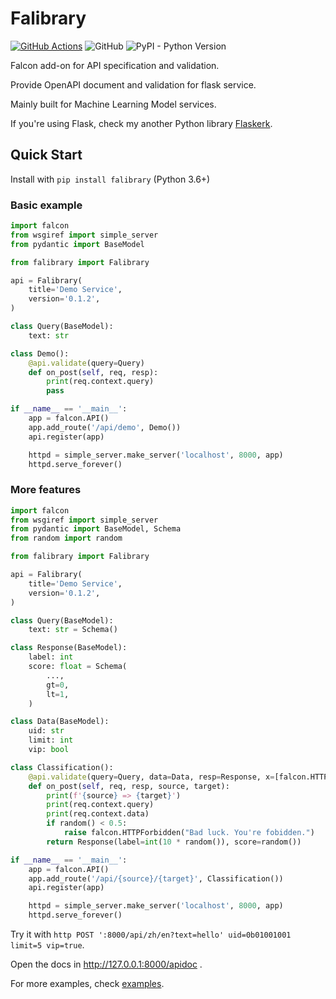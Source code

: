 # Falibrary

[![GitHub Actions](https://github.com/kemingy/falibrary/workflows/Python%20package/badge.svg)](https://github.com/kemingy/falibrary/actions)
![GitHub](https://img.shields.io/github/license/kemingy/falibrary)
![PyPI - Python Version](https://img.shields.io/pypi/pyversions/falibrary)

Falcon add-on for API specification and validation.

Provide OpenAPI document and validation for flask service.

Mainly built for Machine Learning Model services.

If you're using Flask, check my another Python library [Flaskerk](https://github.com/kemingy/flaskerk).

## Quick Start

Install with `pip install falibrary` (Python 3.6+)

### Basic example

```py
import falcon
from wsgiref import simple_server
from pydantic import BaseModel

from falibrary import Falibrary

api = Falibrary(
    title='Demo Service',
    version='0.1.2',
)

class Query(BaseModel):
    text: str

class Demo():
    @api.validate(query=Query)
    def on_post(self, req, resp):
        print(req.context.query)
        pass

if __name__ == '__main__':
    app = falcon.API()
    app.add_route('/api/demo', Demo())
    api.register(app)

    httpd = simple_server.make_server('localhost', 8000, app)
    httpd.serve_forever()
```

### More features

```py
import falcon
from wsgiref import simple_server
from pydantic import BaseModel, Schema
from random import random

from falibrary import Falibrary

api = Falibrary(
    title='Demo Service',
    version='0.1.2',
)

class Query(BaseModel):
    text: str = Schema()

class Response(BaseModel):
    label: int
    score: float = Schema(
        ...,
        gt=0,
        lt=1,
    )

class Data(BaseModel):
    uid: str
    limit: int
    vip: bool

class Classification():
    @api.validate(query=Query, data=Data, resp=Response, x=[falcon.HTTP_403])
    def on_post(self, req, resp, source, target):
        print(f'{source} => {target}')
        print(req.context.query)
        print(req.context.data)
        if random() < 0.5:
            raise falcon.HTTPForbidden("Bad luck. You're fobidden.")
        return Response(label=int(10 * random()), score=random())

if __name__ == '__main__':
    app = falcon.API()
    app.add_route('/api/{source}/{target}', Classification())
    api.register(app)

    httpd = simple_server.make_server('localhost', 8000, app)
    httpd.serve_forever()
```

Try it with `http POST ':8000/api/zh/en?text=hello' uid=0b01001001 limit=5 vip=true`.

Open the docs in http://127.0.0.1:8000/apidoc .

For more examples, check [examples](/examples).
